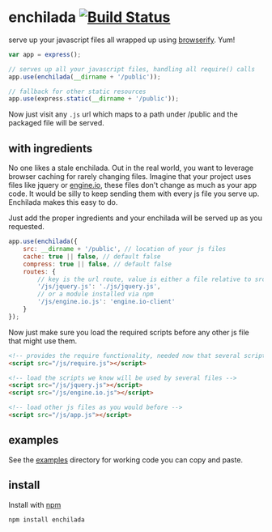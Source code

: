 # enchilada [![Build Status](https://secure.travis-ci.org/shtylman/node-enchilada.png?branch=master)](http://travis-ci.org/shtylman/node-enchilada)

serve up your javascript files all wrapped up using [browserify](https://github.com/substack/node-browserify). Yum!

```javascript
var app = express();

// serves up all your javascript files, handling all require() calls
app.use(enchilada(__dirname + '/public'));

// fallback for other static resources
app.use(express.static(__dirname + '/public'));
```

Now just visit any ```.js``` url which maps to a path under /public and the packaged file will be served.

## with ingredients

No one likes a stale enchilada. Out in the real world, you want to leverage browser caching for rarely changing files. Imagine that your project uses files like jquery or [engine.io](https://github.com/LearnBoost/engine.io-client), these files don't change as much as your app code. It would be silly to keep sending them with every js file you serve up. Enchilada makes this easy to do.

Just add the proper ingredients and your enchilada will be served up as you requested.

```javascript
app.use(enchilada({
    src: __dirname + '/public', // location of your js files
    cache: true || false, // default false
    compress: true || false, // default false
    routes: {
        // key is the url route, value is either a file relative to src
        '/js/jquery.js': './js/jquery.js',
        // or a module installed via npm
        '/js/engine.io.js': 'engine.io-client'
    }
});
```

Now just make sure you load the required scripts before any other js file that might use them.

```html
<!-- provides the require functionality, needed now that several scripts are used -->
<script src="/js/require.js"></script>

<!-- load the scripts we know will be used by several files -->
<script src="/js/jquery.js"></script>
<script src="/js/engine.io.js"></script>

<!-- load other js files as you would before -->
<script src="/js/app.js"></script>
```

## examples

See the [examples](node-enchilada/tree/master/examples) directory for working code you can copy and paste.

## install

Install with [npm](https://npmjs.org)

```shell
npm install enchilada
```
